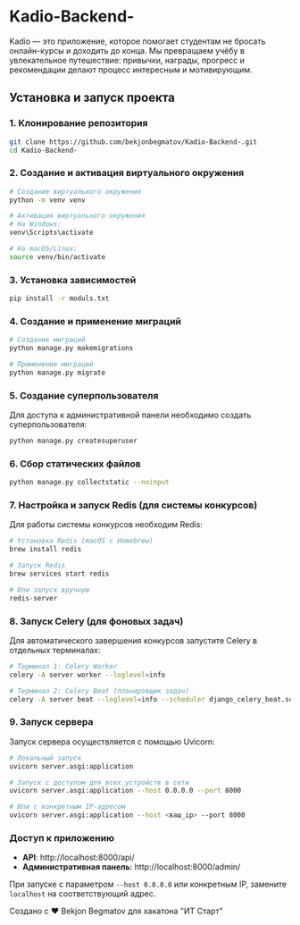 # Kadio-Backend-

Kadio — это приложение, которое помогает студентам не бросать онлайн-курсы и доходить до конца. Мы превращаем учёбу в увлекательное путешествие: привычки, награды, прогресс и рекомендации делают процесс интересным и мотивирующим.

## Установка и запуск проекта

### 1. Клонирование репозитория

```bash
git clone https://github.com/bekjonbegmatov/Kadio-Backend-.git
cd Kadio-Backend-
```

### 2. Создание и активация виртуального окружения

```bash
# Создание виртуального окружения
python -m venv venv

# Активация виртуального окружения
# На Windows:
venv\Scripts\activate

# На macOS/Linux:
source venv/bin/activate
```

### 3. Установка зависимостей

```bash
pip install -r moduls.txt
```

### 4. Создание и применение миграций

```bash
# Создание миграций
python manage.py makemigrations

# Применение миграций
python manage.py migrate
```

### 5. Создание суперпользователя

Для доступа к административной панели необходимо создать суперпользователя:

```bash
python manage.py createsuperuser
```

### 6. Сбор статических файлов

```bash
python manage.py collectstatic --noinput
```

### 7. Настройка и запуск Redis (для системы конкурсов)

Для работы системы конкурсов необходим Redis:

```bash
# Установка Redis (macOS с Homebrew)
brew install redis

# Запуск Redis
brew services start redis

# Или запуск вручную
redis-server
```

### 8. Запуск Celery (для фоновых задач)

Для автоматического завершения конкурсов запустите Celery в отдельных терминалах:

```bash
# Терминал 1: Celery Worker
celery -A server worker --loglevel=info

# Терминал 2: Celery Beat (планировщик задач)
celery -A server beat --loglevel=info --scheduler django_celery_beat.schedulers:DatabaseScheduler
```

### 9. Запуск сервера

Запуск сервера осуществляется с помощью Uvicorn:

```bash
# Локальный запуск
uvicorn server.asgi:application

# Запуск с доступом для всех устройств в сети
uvicorn server.asgi:application --host 0.0.0.0 --port 8000

# Или с конкретным IP-адресом
uvicorn server.asgi:application --host <ваш_ip> --port 8000
```

### Доступ к приложению

- **API**: http://localhost:8000/api/
- **Административная панель**: http://localhost:8000/admin/

При запуске с параметром `--host 0.0.0.0` или конкретным IP, замените `localhost` на соответствующий адрес.

Создано с ❤️ Bekjon Begmatov для хакатона "ИТ Старт"